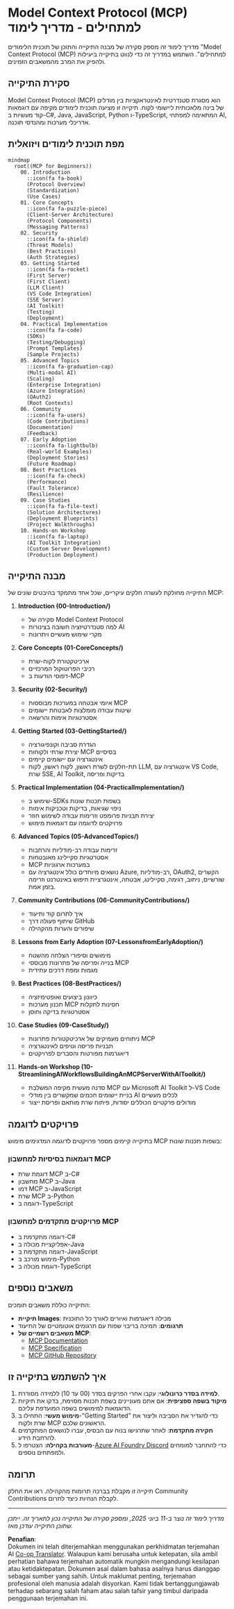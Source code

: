 <!--
CO_OP_TRANSLATOR_METADATA:
{
  "original_hash": "a607d4febc94caee9a12b77795f7fc9a",
  "translation_date": "2025-06-11T16:48:21+00:00",
  "source_file": "study_guide.md",
  "language_code": "ms"
}
-->
# Model Context Protocol (MCP) למתחילים - מדריך לימוד

מדריך לימוד זה מספק סקירה של מבנה התיקייה והתוכן של תוכנית הלימודים "Model Context Protocol (MCP) למתחילים". השתמש במדריך זה כדי לנווט בתיקייה ביעילות ולהפיק את המרב מהמשאבים הזמינים.

## סקירת התיקייה

Model Context Protocol (MCP) הוא מסגרת סטנדרטית לאינטראקציות בין מודלים של בינה מלאכותית ליישומי לקוח. תיקייה זו מציעה תוכנית לימודים מקיפה עם דוגמאות קוד מעשיות ב-C#, Java, JavaScript, Python ו-TypeScript, המתאימה למפתחי AI, אדריכלי מערכות ומהנדסי תוכנה.

## מפת תוכנית לימודים ויזואלית

```mermaid
mindmap
  root((MCP for Beginners))
    00. Introduction
      ::icon(fa fa-book)
      (Protocol Overview)
      (Standardization)
      (Use Cases)
    01. Core Concepts
      ::icon(fa fa-puzzle-piece)
      (Client-Server Architecture)
      (Protocol Components)
      (Messaging Patterns)
    02. Security
      ::icon(fa fa-shield)
      (Threat Models)
      (Best Practices)
      (Auth Strategies)
    03. Getting Started
      ::icon(fa fa-rocket)
      (First Server)
      (First Client)
      (LLM Client)
      (VS Code Integration)
      (SSE Server)
      (AI Toolkit)
      (Testing)
      (Deployment)
    04. Practical Implementation
      ::icon(fa fa-code)
      (SDKs)
      (Testing/Debugging)
      (Prompt Templates)
      (Sample Projects)
    05. Advanced Topics
      ::icon(fa fa-graduation-cap)
      (Multi-modal AI)
      (Scaling)
      (Enterprise Integration)
      (Azure Integration)
      (OAuth2)
      (Root Contexts)
    06. Community
      ::icon(fa fa-users)
      (Code Contributions)
      (Documentation)
      (Feedback)
    07. Early Adoption
      ::icon(fa fa-lightbulb)
      (Real-world Examples)
      (Deployment Stories)
      (Future Roadmap)
    08. Best Practices
      ::icon(fa fa-check)
      (Performance)
      (Fault Tolerance)
      (Resilience)
    09. Case Studies
      ::icon(fa fa-file-text)
      (Solution Architectures)
      (Deployment Blueprints)
      (Project Walkthroughs)
    10. Hands-on Workshop
      ::icon(fa fa-laptop)
      (AI Toolkit Integration)
      (Custom Server Development)
      (Production Deployment)
```

## מבנה התיקייה

התיקייה מחולקת לעשרה חלקים עיקריים, שכל אחד מתמקד בהיבטים שונים של MCP:

1. **Introduction (00-Introduction/)**
   - סקירה של Model Context Protocol
   - למה סטנדרטיזציה חשובה בצינורות AI
   - מקרי שימוש מעשיים ויתרונות

2. **Core Concepts (01-CoreConcepts/)**
   - ארכיטקטורת לקוח-שרת
   - רכיבי הפרוטוקול המרכזיים
   - דפוסי הודעות ב-MCP

3. **Security (02-Security/)**
   - איומי אבטחה במערכות מבוססות MCP
   - שיטות עבודה מומלצות לאבטחת יישומים
   - אסטרטגיות אימות והרשאה

4. **Getting Started (03-GettingStarted/)**
   - הגדרת סביבה וקונפיגורציה
   - יצירת שרתי ולקוחות MCP בסיסיים
   - אינטגרציה עם יישומים קיימים
   - תת-חלקים לשרת ראשון, לקוח ראשון, לקוח LLM, אינטגרציה עם VS Code, שרת SSE, AI Toolkit, בדיקות ופריסה

5. **Practical Implementation (04-PracticalImplementation/)**
   - שימוש ב-SDKs בשפות תכנות שונות
   - ניפוי שגיאות, בדיקות וטכניקות אימות
   - יצירת תבניות פרומפט וזרימות עבודה לשימוש חוזר
   - פרויקטים לדוגמה עם דוגמאות מימוש

6. **Advanced Topics (05-AdvancedTopics/)**
   - זרימות עבודה רב-מודליות והרחבות
   - אסטרטגיות סקיילינג מאובטחות
   - MCP במערכות ארגוניות
   - נושאים מיוחדים כולל אינטגרציה עם Azure, רב-מודליות, OAuth2, הקשרים שורשיים, ניתוב, דגימה, סקיילינג, אבטחה, אינטגרציית חיפוש באינטרנט וזרימה בזמן אמת.

7. **Community Contributions (06-CommunityContributions/)**
   - איך לתרום קוד ותיעוד
   - שיתוף פעולה דרך GitHub
   - שיפורים והערות מהקהילה

8. **Lessons from Early Adoption (07-LessonsfromEarlyAdoption/)**
   - מימושים וסיפורי הצלחה מהשטח
   - בנייה ופריסה של פתרונות מבוססי MCP
   - מגמות ומפת דרכים עתידית

9. **Best Practices (08-BestPractices/)**
   - כיוונון ביצועים ואופטימיזציה
   - תכנון מערכות MCP חסינות לתקלות
   - אסטרטגיות בדיקה וחוסן

10. **Case Studies (09-CaseStudy/)**
    - ניתוחים מעמיקים של ארכיטקטורות פתרונות MCP
    - תבניות פריסה וטיפים לאינטגרציה
    - דיאגרמות מפורטות והסברים לפרויקטים

11. **Hands-on Workshop (10-StreamliningAIWorkflowsBuildingAnMCPServerWithAIToolkit/)**
    - סדנה מעשית מקיפה המשלבת MCP עם Microsoft AI Toolkit ל-VS Code
    - בניית יישומים חכמים שמקשרים בין מודלי AI לכלים מעשיים
    - מודולים פרקטיים הכוללים יסודות, פיתוח שרת מותאם ופריסת ייצור

## פרויקטים לדוגמה

בתיקייה קיימים מספר פרויקטים לדוגמה המדגימים מימוש MCP בשפות תכנות שונות:

### דוגמאות בסיסיות למחשבון MCP
- דוגמת שרת MCP ב-C#
- מחשבון MCP ב-Java
- דמו MCP ב-JavaScript
- שרת MCP ב-Python
- דוגמה ב-TypeScript

### פרויקטים מתקדמים למחשבון MCP
- דוגמה מתקדמת ב-C#
- אפליקציית מכולה ב-Java
- דוגמה מתקדמת ב-JavaScript
- מימוש מורכב ב-Python
- דוגמת מכולה ב-TypeScript

## משאבים נוספים

התיקייה כוללת משאבים תומכים:

- **תיקיית Images**: מכילה דיאגרמות ואיורים לאורך כל התוכנית
- **תרגומים**: תמיכה בריבוי שפות עם תרגומים אוטומטיים של התיעוד
- **משאבים רשמיים של MCP**:
  - [MCP Documentation](https://modelcontextprotocol.io/)
  - [MCP Specification](https://spec.modelcontextprotocol.io/)
  - [MCP GitHub Repository](https://github.com/modelcontextprotocol)

## איך להשתמש בתיקייה זו

1. **למידה בסדר כרונולוגי**: עקבו אחרי הפרקים בסדר (00 עד 10) ללמידה מסודרת.
2. **מיקוד בשפה ספציפית**: אם אתם מעוניינים בשפת תכנות מסוימת, בדקו את תיקיות הדוגמאות למימושים בשפה המועדפת עליכם.
3. **מימוש מעשי**: התחילו ב-"Getting Started" כדי להגדיר את הסביבה וליצור את שרת ולקוח MCP הראשונים שלכם.
4. **חקירה מתקדמת**: לאחר שתרגישו בנוח עם הבסיס, עברו לנושאים המתקדמים להרחבת הידע.
5. **מעורבות בקהילה**: הצטרפו ל-[Azure AI Foundry Discord](https://discord.com/invite/ByRwuEEgH4) כדי להתחבר למומחים ולמפתחים נוספים.

## תרומה

תיקייה זו מקבלת בברכה תרומות מהקהילה. ראו את החלק Community Contributions לקבלת הנחיות כיצד לתרום.

---

*מדריך לימוד זה נוצר ב-11 ביוני 2025, ומספק סקירה של התיקייה נכון לתאריך זה. ייתכן שתוכן התיקייה עודכן מאז.*

**Penafian**:  
Dokumen ini telah diterjemahkan menggunakan perkhidmatan terjemahan AI [Co-op Translator](https://github.com/Azure/co-op-translator). Walaupun kami berusaha untuk ketepatan, sila ambil perhatian bahawa terjemahan automatik mungkin mengandungi kesilapan atau ketidaktepatan. Dokumen asal dalam bahasa asalnya harus dianggap sebagai sumber yang sahih. Untuk maklumat penting, terjemahan profesional oleh manusia adalah disyorkan. Kami tidak bertanggungjawab terhadap sebarang salah faham atau salah tafsir yang timbul daripada penggunaan terjemahan ini.